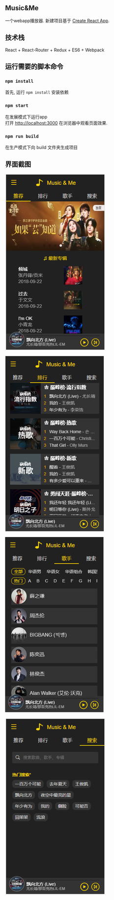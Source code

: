 
## Music&Me
一个webapp播放器. 新建项目基于 [Create React App](https://github.com/facebookincubator/create-react-app).

## 技术栈
React + React-Router + Redux + ES6 + Webpack

## 运行需要的脚本命令

### `npm install`
首先, 运行  `npm install` 安装依赖

### `npm start`
在发展模式下运行app<br>
打开 [http://localhost:3000](http://localhost:3000) 在浏览器中观看页面效果.

### `npm run build`
在生产模式下向 build 文件夹生成项目<br>

## 界面截图
![image](https://github.com/1239930167/MusicAndMe/blob/master/src/assets/imgs/view1.png)

![image](https://github.com/1239930167/MusicAndMe/blob/master/src/assets/imgs/view2.png)

![image](https://github.com/1239930167/MusicAndMe/blob/master/src/assets/imgs/view3.png)

![image](https://github.com/1239930167/MusicAndMe/blob/master/src/assets/imgs/view4.png)

